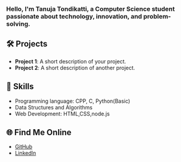 ### Hello, I'm Tanuja Tondikatti, a Computer Science student passionate about technology, innovation, and problem-solving.

## 🛠️ Projects
- **Project 1**: A short description of your project.
- **Project 2**: A short description of another project.

## 🚀 Skills
- Programming language: CPP, C, Python(Basic)
- Data Structures and Algorithms
- Web Development: HTML,CSS,node.js

## 🌐 Find Me Online
- [GitHub](https://github.com/your-github-username)
- [LinkedIn](https://linkedin.com/in/your-linkedin-profile)
